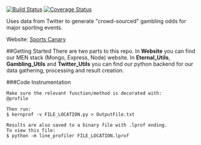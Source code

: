 [![Build Status](https://travis-ci.org/CUBigDataClass/SportsCanary.svg?branch=master)](https://travis-ci.org/CUBigDataClass/SportsCanary)  [![Coverage Status](https://coveralls.io/repos/github/CUBigDataClass/SportsCanary/badge.svg?branch=master)](https://coveralls.io/github/CUBigDataClass/SportsCanary?branch=master)

Uses data from Twitter to generate "crowd-sourced" gambling odds for major sporting events.

Website: [Sports Canary](www.sportscanary.com)

##Getting Started
There are two parts to this repo.  In **Website** you can find our MEN stack (Mongo, Express, Node) website.  In **Eternal_Utils**, **Gambling_Utils** and **Twitter_Utils** you can find our python backend for our data gathering, processing and result creation.


###Code Instrumentation
```
Make sure the relevant function/method is decorated with:
@profile

Then run:
$ kernprof -v FILE_LOCATION.py > OutputFile.txt

Results are also saved to a binary file with .lprof ending.
To view this file:
$ python -m line_profiler FILE_LOCATION.lprof
```
